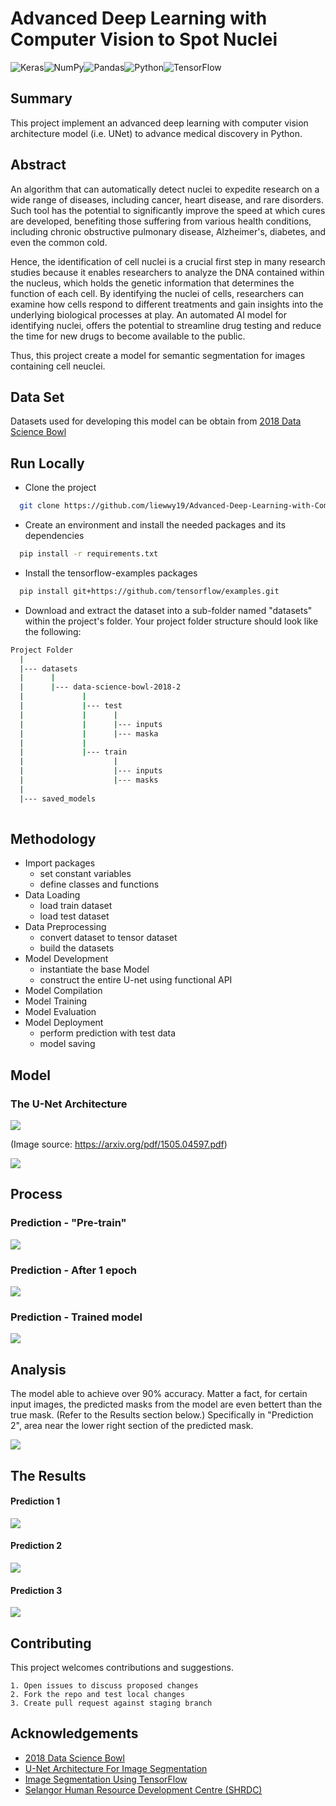 
# Advanced Deep Learning with Computer Vision to Spot Nuclei


![Keras](https://img.shields.io/badge/Keras-%23D00000.svg?style=for-the-badge&logo=Keras&logoColor=white)![NumPy](https://img.shields.io/badge/numpy-%23013243.svg?style=for-the-badge&logo=numpy&logoColor=white)![Pandas](https://img.shields.io/badge/pandas-%23150458.svg?style=for-the-badge&logo=pandas&logoColor=white)![Python](https://img.shields.io/badge/python-3670A0?style=for-the-badge&logo=python&logoColor=ffdd54)![TensorFlow](https://img.shields.io/badge/TensorFlow-%23FF6F00.svg?style=for-the-badge&logo=TensorFlow&logoColor=white)



## Summary
This project implement an advanced deep learning with computer vision architecture model (i.e. UNet) to advance medical discovery in Python.
## Abstract
An algorithm that can automatically detect nuclei to expedite research on a wide 
range of diseases, including cancer, heart disease, and rare disorders. Such tool has 
the potential to significantly improve the speed at which cures are developed, 
benefiting those suffering from various health conditions, including chronic 
obstructive pulmonary disease, Alzheimer's, diabetes, and even the common cold.

Hence, the identification of cell nuclei is a crucial first step in many research studies 
because it enables researchers to analyze the DNA contained within the nucleus, 
which holds the genetic information that determines the function of each cell. By 
identifying the nuclei of cells, researchers can examine how cells respond to 
different treatments and gain insights into the underlying biological processes at 
play. An automated AI model for identifying nuclei, offers the potential to streamline 
drug testing and reduce the time for new drugs to become available to the public.

Thus, this project create a model for semantic segmentation for images containing cell neuclei.

## Data Set
Datasets used for developing this model can be obtain from [2018 Data Science Bowl](https://www.kaggle.com/competitions/data-science-bowl-2018/overview)

## Run Locally

+ Clone the project

```bash
  git clone https://github.com/liewwy19/Advanced-Deep-Learning-with-Computer-Vision-to-Spot-Nuclei.git
```
+ Create an environment and install the needed packages and its dependencies

```bash
  pip install -r requirements.txt 
```
+ Install the tensorflow-examples packages

```bash
  pip install git+https://github.com/tensorflow/examples.git
```
+ Download and extract the dataset into a sub-folder named "datasets" within the project's folder. Your project folder structure should look like the following:
```bash
Project Folder
  |
  |--- datasets
  |      |
  |      |--- data-science-bowl-2018-2
  |             |
  |             |--- test 
  |             |      |
  |             |      |--- inputs
  |             |      |--- maska   
  |             |
  |             |--- train     
  |                    |
  |                    |--- inputs
  |                    |--- masks
  |
  |--- saved_models     
  
```




## Methodology
+ Import packages
    + set constant variables
    + define classes and functions
+ Data Loading
    + load train dataset
    + load test dataset
+ Data Preprocessing
    + convert dataset to tensor dataset
    + build the datasets
+ Model Development
    + instantiate the base Model
    + construct the entire U-net using functional API
+ Model Compilation
+ Model Training
+ Model Evaluation
+ Model Deployment
    + perform prediction with test data
    + model saving


## Model

### The U-Net Architecture
![](https://media.geeksforgeeks.org/wp-content/uploads/20220614121231/Group14.jpg)

(Image source: https://arxiv.org/pdf/1505.04597.pdf)

![](https://github.com/liewwy19/Advanced-Deep-Learning-with-Computer-Vision-to-Spot-Nuclei/blob/main/model.png?raw=True)

## Process

### Prediction - "Pre-train"
![](https://github.com/liewwy19/Advanced-Deep-Learning-with-Computer-Vision-to-Spot-Nuclei/blob/main/assets/prediction-0-pre-train.png?raw=True)

### Prediction - After 1 epoch
![](https://github.com/liewwy19/Advanced-Deep-Learning-with-Computer-Vision-to-Spot-Nuclei/blob/main/assets/prediction-1-after_1_epoch.png?raw=True)

### Prediction - Trained model
![](https://github.com/liewwy19/Advanced-Deep-Learning-with-Computer-Vision-to-Spot-Nuclei/blob/main/assets/prediction-2-trained.png?raw=True)
## Analysis
The model able to achieve over 90% accuracy. Matter a fact, for certain input images, the predicted masks from the model are even bettert than the true mask. (Refer to the Results section below.) Specifically in "Prediction 2", area near the lower right section of the predicted mask.

![](https://github.com/liewwy19/Advanced-Deep-Learning-with-Computer-Vision-to-Spot-Nuclei/blob/main/chart_model_evaluation.png?raw=True)
## The Results

#### Prediction 1
![](https://github.com/liewwy19/Advanced-Deep-Learning-with-Computer-Vision-to-Spot-Nuclei/blob/main/assets/prediction-3.png?raw=True)

#### Prediction 2
![](https://github.com/liewwy19/Advanced-Deep-Learning-with-Computer-Vision-to-Spot-Nuclei/blob/main/assets/prediction-4.png?raw=True)

#### Prediction 3
![](https://github.com/liewwy19/Advanced-Deep-Learning-with-Computer-Vision-to-Spot-Nuclei/blob/main/assets/prediction-5.png?raw=True)


## Contributing

This project welcomes contributions and suggestions. 

    1. Open issues to discuss proposed changes 
    2. Fork the repo and test local changes
    3. Create pull request against staging branch


## Acknowledgements
 - [2018 Data Science Bowl](https://www.kaggle.com/competitions/data-science-bowl-2018/overview)
 - [U-Net Architecture For Image Segmentation](https://blog.paperspace.com/unet-architecture-image-segmentation/#:~:text=Computer%20vision%20is%20one%20such,datasets%20to%20perform%20complex%20tasks.)
 - [Image Segmentation Using TensorFlow](https://www.geeksforgeeks.org/image-segmentation-using-tensorflow/)
 - [Selangor Human Resource Development Centre (SHRDC)](https://www.shrdc.org.my/)

